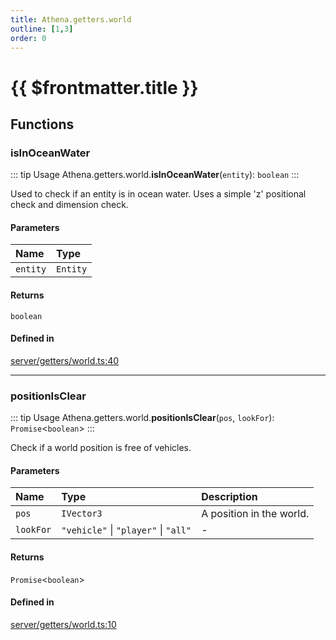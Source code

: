 ```yaml
---
title: Athena.getters.world
outline: [1,3]
order: 0
---
```


# {{ $frontmatter.title }}


## Functions

### isInOceanWater

::: tip Usage
Athena.getters.world.**isInOceanWater**(`entity`): `boolean`
:::

Used to check if an entity is in ocean water.
Uses a simple 'z' positional check and dimension check.

#### Parameters

| Name | Type |
| :------ | :------ |
| `entity` | `Entity` |

#### Returns

`boolean`

#### Defined in

[server/getters/world.ts:40](https://github.com/Stuyk/altv-athena/blob/3dfaad7/src/core/server/getters/world.ts#L40)

___

### positionIsClear

::: tip Usage
Athena.getters.world.**positionIsClear**(`pos`, `lookFor`): `Promise`<`boolean`\>
:::

Check if a world position is free of vehicles.

#### Parameters

| Name | Type | Description |
| :------ | :------ | :------ |
| `pos` | `IVector3` | A position in the world. |
| `lookFor` | ``"vehicle"`` \| ``"player"`` \| ``"all"`` | - |

#### Returns

`Promise`<`boolean`\>

#### Defined in

[server/getters/world.ts:10](https://github.com/Stuyk/altv-athena/blob/3dfaad7/src/core/server/getters/world.ts#L10)

